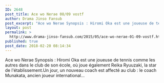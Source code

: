 ```yaml
---
ID: 2648
post_title: Ace wo Nerae 08/09 vostf
author: Drama Jinso Fansub
post_excerpt: "Ace wo Nerae Synopsis : Hiromi Oka est une joueuse de tennis comme les autres dans le club de son &eacute;cole, o&ugrave; joue &eacute;galement Reika Ryuuzaki, la star de l'&eacute;tablissement.Un jour, un nouveau coach est affect&eacute; au club : le coach Munakata, ancien joueur international..."
layout: post
permalink: >
  http://www.drama-jinso-fansub.com/2015/05/ace-wo-nerae-01-09-vostf.html
published: true
post_date: 2018-02-20 08:14:34
---
```

Ace wo Nerae Synopsis : Hiromi Oka est une joueuse de tennis comme les autres dans le club de son école, où joue également Reika Ryuuzaki, la star de l'établissement.Un jour, un nouveau coach est affecté au club : le coach Munakata, ancien joueur international...